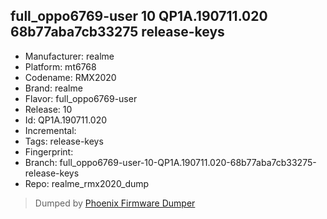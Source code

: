 ## full_oppo6769-user 10 QP1A.190711.020 68b77aba7cb33275 release-keys
- Manufacturer: realme
- Platform: mt6768
- Codename: RMX2020
- Brand: realme
- Flavor: full_oppo6769-user
- Release: 10
- Id: QP1A.190711.020
- Incremental: 
- Tags: release-keys
- Fingerprint: 
- Branch: full_oppo6769-user-10-QP1A.190711.020-68b77aba7cb33275-release-keys
- Repo: realme_rmx2020_dump


>Dumped by [Phoenix Firmware Dumper](https://github.com/DroidDumps/phoenix_firmware_dumper)
